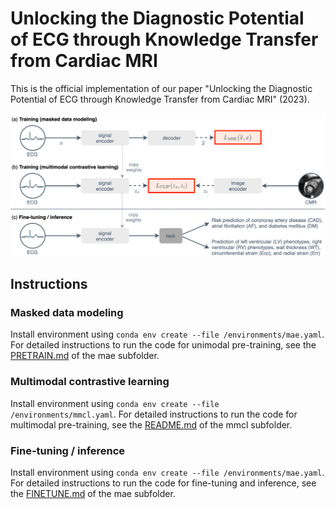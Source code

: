 # Unlocking the Diagnostic Potential of ECG through Knowledge Transfer from Cardiac MRI

This is the official implementation of our paper "Unlocking the Diagnostic Potential of ECG through Knowledge Transfer from Cardiac MRI" (2023).

<p align="center">
  <img src="./figures/overview.png?raw=true">
</p>

## Instructions

### Masked data modeling

Install environment using `conda env create --file /environments/mae.yaml`.
For detailed instructions to run the code for unimodal pre-training, see the [PRETRAIN.md](https://github.com/oetu/mae/blob/1d75ce98082b99accdedbccd00deb5d3eeab8cdb/PRETRAIN.md) of the mae subfolder. 

### Multimodal contrastive learning

Install environment using `conda env create --file /environments/mmcl.yaml`.
For detailed instructions to run the code for multimodal pre-training, see the [README.md](https://github.com/oetu/MMCL-ECG-CMR/blob/main/mmcl/README.md) of the mmcl subfolder. 

### Fine-tuning / inference

Install environment using `conda env create --file /environments/mae.yaml`.
For detailed instructions to run the code for fine-tuning and inference, see the [FINETUNE.md](https://github.com/oetu/mae/blob/1d75ce98082b99accdedbccd00deb5d3eeab8cdb/FINETUNE.md) of the mae subfolder.
